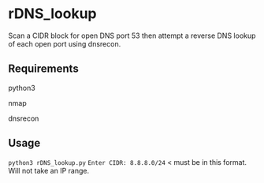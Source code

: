 # rDNS_lookup
Scan a CIDR block for open DNS port 53 then attempt a reverse DNS lookup of each open port using dnsrecon. 

## Requirements
python3

nmap

dnsrecon

## Usage
`python3 rDNS_lookup.py`
`Enter CIDR: 8.8.8.0/24` < must be in this format. Will not take an IP range.
